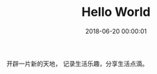 ﻿---
title: Hello World
date: 2018-06-20 00:00:01
tags: 其他
categories: Other
---
开辟一片新的天地，
记录生活乐趣，分享生活点滴。


